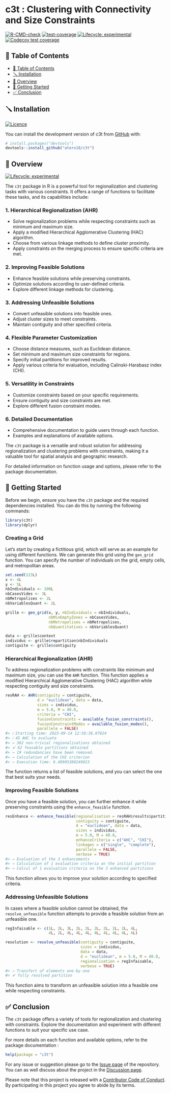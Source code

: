 
<!-- README.md is generated from README.Rmd. Please edit that file -->

# c3t : Clustering with Connectivity and Size Constraints

<!-- badges: start -->

[![R-CMD-check](https://github.com/atero18/c3t/actions/workflows/R-CMD-check.yaml/badge.svg)](https://github.com/atero18/c3t/actions/workflows/R-CMD-check.yaml)
[![test-coverage](https://github.com/atero18/c3t/actions/workflows/test-coverage.yaml/badge.svg)](https://github.com/atero18/c3t/actions/workflows/test-coverage.yaml)
[![Lifecycle:
experimental](https://img.shields.io/badge/lifecycle-experimental-orange.svg)](https://lifecycle.r-lib.org/articles/stages.html#experimental)
[![Codecov test
coverage](https://codecov.io/gh/atero18/c3t/branch/main/graph/badge.svg)](https://app.codecov.io/gh/atero18/c3t?branch=main)
<!-- badges: end -->

## 📒 Table of Contents

- [📒 Table of Contents](#-table-of-contents)
- [🪛 Installation](#-installation)
- [📍 Overview](#-overview)
- [🚀 Getting Started](#-getting-started)
- [✅ Conclusion](#-conclusion)

## 🪛 Installation

[![Licence](https://img.shields.io/github/license/atero18/c3t?style&color=5D6D7E)](GPL%203)

You can install the development version of c3t from
[GitHub](https://github.com/atero18/c3t) with:

``` r
# install.packages("devtools")
devtools::install_github("atero18/c3t")
```

## 📍 Overview

[![Lifecycle:
experimental](https://img.shields.io/badge/lifecycle-experimental-orange.svg)](https://lifecycle.r-lib.org/articles/stages.html#experimental)

The `c3t` package in R is a powerful tool for regionalization and
clustering tasks with various constraints. It offers a range of
functions to facilitate these tasks, and its capabilities include:

### 1. Hierarchical Regionalization (AHR)

- Solve regionalization problems while respecting constraints such as
  minimum and maximum size.
- Apply a modified Hierarchical Agglomerative Clustering (HAC)
  algorithm.
- Choose from various linkage methods to define cluster proximity.
- Apply constraints on the merging process to ensure specific criteria
  are met.

### 2. Improving Feasible Solutions

- Enhance feasible solutions while preserving constraints.
- Optimize solutions according to user-defined criteria.
- Explore different linkage methods for clustering.

### 3. Addressing Unfeasible Solutions

- Convert unfeasible solutions into feasible ones.
- Adjust cluster sizes to meet constraints.
- Maintain contiguity and other specified criteria.

### 4. Flexible Parameter Customization

- Choose distance measures, such as Euclidean distance.
- Set minimum and maximum size constraints for regions.
- Specify initial partitions for improved results.
- Apply various criteria for evaluation, including Calinski-Harabasz
  index (CHI).

### 5. Versatility in Constraints

- Customize constraints based on your specific requirements.
- Ensure contiguity and size constraints are met.
- Explore different fusion constraint modes.

### 6. Detailed Documentation

- Comprehensive documentation to guide users through each function.
- Examples and explanations of available options.

The `c3t` package is a versatile and robust solution for addressing
regionalization and clustering problems with constraints, making it a
valuable tool for spatial analysis and geographic research.

For detailed information on function usage and options, please refer to
the package documentation.

## 🚀 Getting Started

Before we begin, ensure you have the `c3t` package and the required
dependencies installed. You can do this by running the following
commands:

``` r
library(c3t)
library(dplyr)
```

### Creating a Grid

Let’s start by creating a fictitious grid, which will serve as an
example for using different functions. We can generate this grid using
the `gen_grid` function. You can specify the number of individuals on
the grid, empty cells, and metropolitan areas.

``` r
set.seed(123L)
x <- 4L
y <- 5L
nbIndividuals <- 100L
nbCasesVides <- 3L
nbMetropolises <- 2L
nbVariablesQuant <- 2L

grille <- gen_grid(x, y, nbIndividuals = nbIndividuals,
                   nbMinEmptyZones = nbCasesVides,
                   nbMetropolises = nbMetropolises,
                   nbQuantitatives = nbVariablesQuant)

data <- grille$context
individus <- grille$repartition$nbIndividuals
contiguite <- grille$contiguity
```

### Hierarchical Regionalization (AHR)

To address regionalization problems with constraints like minimum and
maximum size, you can use the `AHR` function. This function applies a
modified Hierarchical Agglomerative Clustering (HAC) algorithm while
respecting contiguity and size constraints.

``` r
resRAH <- AHR(contiguity = contiguite,
              d = "euclidean", data = data,
              sizes = individus,
              m = 5.0, M = 40.0,
              criteria = "CHI",
              fusionConstraints = available_fusion_constraints(),
              fusionConstraintModes = available_fusion_modes(),
              parallele = FALSE)
#> ℹ Starting time: 2023-09-14 12:56:36.87824
#> ℹ 45 AHC to evaluate
#> → 362 non-trivial regionalisations obtained
#> ✔ 62 feasable partitions obtained
#> → 19 redundancies have been removed.
#> → Calculation of the CHI criterion
#> → Execution time: 6.40905380249023
```

The function returns a list of feasible solutions, and you can select
the one that best suits your needs.

### Improving Feasible Solutions

Once you have a feasible solution, you can further enhance it while
preserving constraints using the `enhance_feasible` function.

``` r
resEnhance <- enhance_feasible(regionalisation = resRAH$results$partition[[1L]],
                               contiguity = contiguite,
                               d = "euclidean", data = data,
                               sizes = individus,
                               m = 5.0, M = 40.0,
                               enhanceCriteria = c("AHC", "CHI"),
                               linkages = c("single", "complete"),
                               parallele = FALSE,
                               verbose = TRUE)
#> → Evaluation of the 3 enhancements
#> → Calculation of 1 evaluation criteria on the initial partition
#> → Calcul of 1 evaluation criteria on the 3 enhanced partitions
```

This function allows you to improve your solution according to specified
criteria.

### Addressing Unfeasible Solutions

In cases where a feasible solution cannot be obtained, the
`resolve_unfeasible` function attempts to provide a feasible solution
from an unfeasible one.

``` r
regInfaisable <- c(1L, 2L, 3L, 2L, 2L, 2L, 2L, 2L, 2L, 4L,
                   4L, 2L, 4L, 4L, 4L, 4L, 4L, 4L, 4L, 4L)

resolution <- resolve_unfeasible(contiguity = contiguite,
                                 sizes = individus,
                                 data = data,
                                 d = "euclidean", m = 5.0, M = 40.0,
                                 regionalisation = regInfaisable,
                                 verbose = TRUE)
#> → Transfert of elements one-by-one
#> ✔ fully resolved partition
```

This function aims to transform an unfeasible solution into a feasible
one while respecting constraints.

## ✅ Conclusion

The `c3t` package offers a variety of tools for regionalization and
clustering with constraints. Explore the documentation and experiment
with different functions to suit your specific use case.

For more details on each function and available options, refer to the
package documentation :

``` r
help(package = "c3t")
```

For any issue or suggestion please go to the [Issue
page](https://github.com/atero18/c3t/issues) of the repository. You can
as well discuss about the project in the [Discussion
page](https://github.com/atero18/c3t/discussions).

Please note that this project is released with a [Contributor Code of
Conduct](https://atero18.github.io/c3t/CODE_OF_CONDUCT.html). By
participating in this project you agree to abide by its terms.
